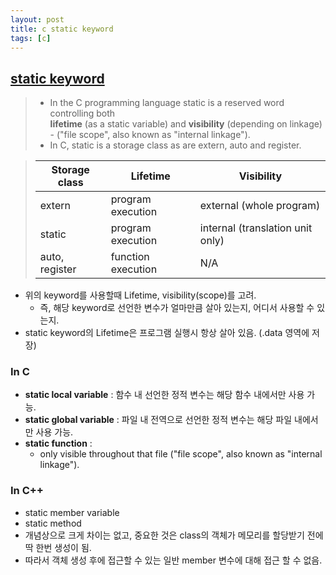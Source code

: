 ```yaml
---
layout: post
title: c static keyword
tags: [c]
---
```


## [static keyword][1]
> - In the C programming language static is a reserved word controlling both  
> **lifetime** (as a static variable) and **visibility** (depending on linkage) - ("file scope", also known as "internal linkage").
> - In C, static is a storage class as are extern, auto and register.

> |Storage class|Lifetime|Visibility|
> |---|---|---|
> |extern|program execution|external (whole program)|
> |static|program execution|internal (translation unit only)|
> |auto, register|function execution|N/A|

- 위의 keyword를 사용할때 Lifetime, visibility(scope)를 고려.  
	- 즉, 해당 keyword로 선언한 변수가 얼마만큼 살아 있는지, 어디서 사용할 수 있는지.  
- static keyword의 Lifetime은 프로그램 실행시 항상 살아 있음. (.data 영역에 저장)

### In C
- **static local variable** : 함수 내 선언한 정적 변수는 해당 함수 내에서만 사용 가능.
- **static global variable** : 파일 내 전역으로 선언한 정적 변수는 해당 파일 내에서만 사용 가능.
- **static function** :  
	- only visible throughout that file ("file scope", also known as "internal linkage").

### In C++
- static member variable
- static method
- 개념상으로 크게 차이는 없고, 중요한 것은 class의 객체가 메모리를 할당받기 전에 딱 한번 생성이 됨.
- 따라서 객체 생성 후에 접근할 수 있는 일반 member 변수에 대해 접근 할 수 없음.




[1]:https://en.wikipedia.org/wiki/Static_(keyword)
